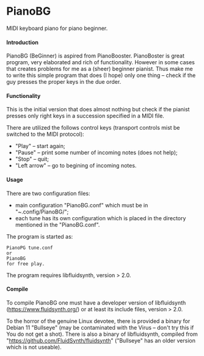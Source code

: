 # PianoBG
MIDI keyboard piano for piano beginner.

#### Introduction
PianoBG (BeGinner) is aspired from PianoBooster. PianoBoster is great program, very elaborated and rich of functionality. However in some cases that creates problems for me as a (sheer) beginner pianist. Thus make me to write this simple program that does (I hope) only one thing – check if the guy presses the proper keys in the due order.

#### Functionality
This is the initial version that does almost nothing but check if the pianist presses only right keys in a succession specified in a MIDI file.

There are utilized the follows control keys (transport controls mist be switched to the MIDI protocol):
* "Play" – start again;
* "Pause" – print some number of incoming notes (does not help);
* "Stop" – quit;
* "Left arrow" – go to begining of incoming notes.

#### Usage
There are two configuration files:
* main configuration "PianoBG.conf" which must be in "~.config/PianoBG/";
* each tune has its own configuration which is placed in the directory mentioned in the "PianoBG.conf".

The program is started as:
```
PianoPG tune.conf
or
PianoBG 
for free play.
```
The program requires libfluidsynth, version > 2.0.

#### Compile
To compile PianoBG one must have a developer version of libfluidsynth (https://www.fluidsynth.org/) or at least its include files, version > 2.0.

To the horror of the genuine Linux devotee, there is provided a binary for Debian 11 "Bullseye" (may be contaminated with the Virus – don't try this if You do not get a shot). There is also a binary of libfluidsynth, compiled from "https://github.com/FluidSynth/fluidsynth" ("Bullseye" has an older version which is not useable).
